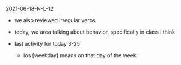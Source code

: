 2021-06-18-N-L-12

- we also reviewed irregular verbs

- today, we area talking about behavior, specifically in class i think

- last activity for today 3-25
  - los [weekday] means on that day of the week
